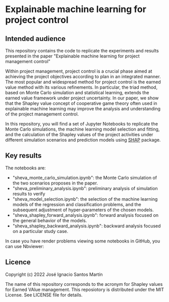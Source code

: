 # Explainable machine learning for project control

## Intended audience
This repository contains the code to replicate the experiments and results presented in the paper "Explainable machine learning for project management control"

Within project management, project control is a crucial phase aimed at achieving the project objectives according to plan in an integrated manner. The most popular and widespread method for project control is the earned value method with its various refinements. In particular, the triad method, based on Monte Carlo simulation and statistical learning, extends the earned value framework under project uncertainty. In our paper, we show that the Shapley value concept of cooperative game theory often used in explainable machine learning may improve the analysis and understanding of the project management control. 

In this repository, you will find a set of Jupyter Notebooks to replicate the Monte Carlo simulations, the machine learning model selection and fitting, and the calculation of the Shapley values of the project activities under different simulation scenarios and prediction models using [SHAP](https://github.com/slundberg/shap) package.

## Key results

The notebooks are:
* "sheva_monte_carlo_simulation.ipynb": the Monte Carlo simulation of the two scenarios proposes in the paper.
* "sheva_preliminary_analysis.ipynb": preliminary analysis of simulation results to verify
* "sheva_model_selection.ipynb": the selection of the machine learning models of the regression and classification problems, and the subsequent adjustment of hyper-parameters of the chosen models.
* "sheva_shapley_forward_analysis.ipynb": forward analysis focused on the general behavior of the models.
* "sheva_shapley_backward_analysis.ipynb": backward analysis focused on a particular study case.


In case you have render problems viewing some notebooks in GitHub, you can use Nbviewer:

## Licence
Copyright (c) 2022 José Ignacio Santos Martín

The name of this repository corresponds to the acronym for Shapley values for Earned VAlue management.
This reposiotory is distributed under the MIT License. See LICENSE file for details.
